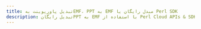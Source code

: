 ---title: تبدیل پاورپوینت بهEMF، PPT به EMF مبدل رایگان یا Perl SDKdescription: تبدیل رایگانPPT به EMF با استفاده از Perl Cloud APIs & SDK. همچنین اسناد Microsoft PowerPoint را در Cloud ایجاد، ویرایش و رندر کنید.---
